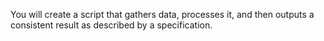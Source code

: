 You will create a script that gathers data, processes it, and then outputs a consistent result as described by a specification.